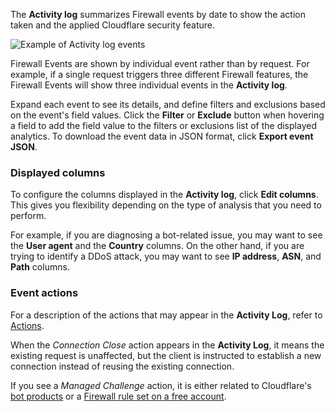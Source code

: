 The **Activity log** summarizes Firewall events by date to show the action taken and the applied Cloudflare security feature.

![Example of Activity log events](../images/analytics-activity-log.png)

Firewall Events are shown by individual event rather than by request. For example, if a single request triggers three different Firewall features, the Firewall Events will show three individual events in the **Activity log**.

Expand each event to see its details, and define filters and exclusions based on the event's field values. Click the **Filter** or **Exclude** button when hovering a field to add the field value to the filters or exclusions list of the displayed analytics. To download the event data in JSON format, click **Export event JSON**.

### Displayed columns

To configure the columns displayed in the **Activity log**, click **Edit columns**. This gives you flexibility depending on the type of analysis that you need to perform.

For example, if you are diagnosing a bot-related issue, you may want to see the **User agent** and the **Country** columns. On the other hand, if you are trying to identify a DDoS attack, you may want to see **IP address**, **ASN**, and **Path** columns.

### Event actions

For a description of the actions that may appear in the **Activity Log**, refer to [Actions](https://developers.cloudflare.com/firewall/cf-firewall-rules/actions).

When the _Connection Close_ action appears in the **Activity Log**, it means the existing request is unaffected, but the client is instructed to establish a new connection instead of reusing the existing connection.

If you see a _Managed Challenge_ action, it is either related to Cloudflare's [bot products](https://support.cloudflare.com/hc/articles/360035387431#managed-challenge) or a [Firewall rule set on a free account](https://support.cloudflare.com/hc/articles/200170136#managed-challenge).
